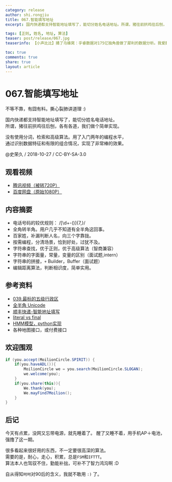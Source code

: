 ```yaml
---
category: release
author: shi.rongjiu
title: 067.智能填写地址
excerpt: 国内快递都支持智能地址填写了，能切分姓名电话地址。所谓，猪往前拱鸡往后刨，各有各道，我们做个简单实现。

tags: [正则, 姓名, 地址, 算法]
teaser: post/release/067.jpg
teaserinfo: 【小声比比】捅了马蜂窝：乎睿数据对175亿独角兽做了犀利的数据分析。我爱数据，爱实情，狠虚假，狠造谣。

toc: true
comments: true
share: true
layout: article
---
```


# 067.智能填写地址

不等不靠，有囧有料。撕心裂肺讲道理 :)  

国内快递都支持智能地址填写了，能切分姓名电话地址。  
所谓，猪往前拱鸡往后刨，各有各道，我们做个简单实现。  

没有使用分词，检索和高级算法。用了入门两年的编程水平，  
通过识别数据特征和有限的组合情况，实现了非常棒的效果。

@史荣久 / 2018-10-27 / CC-BY-SA-3.0  

## 观看视频

  * [腾讯视频（被转720P）](https://v.qq.com/x/page/r0769eer8iu.html)
  * [百度网盘（原始1080P）](https://pan.baidu.com/s/1AzXrvmzvZk5QmyPbRUN3Vw)

## 内容摘要

  * 电话号码的较优规则： /[\d\+\-\(\)]{7,}/
  * 全角转半角。用户几乎不知道有全半角这回事。
  * 百家姓，补漏判断人名，向三个字靠拢。
  * 按需编程，分清场景，恰到好处，过犹不及。
  * 字符串查找，优于正则，优于高级算法（智商兼容）
  * 字符串的字面量，常量，变量的区别（面试题,intern）
  * 字符串的拼接，`+` Builder，Buffer（面试题）
  * 编辑距离算法，判断相识度，简单实用。

## 参考资料

  * [039.最标的五级行政区](/release/039.china-stand-district.html)
  * [全半角 Unicode](https://www.cnblogs.com/selene/p/4279584.html)
  * [顺丰快递-智能地址填写](http://www.sf-express.com/cn/sc/dynamic_function/order/quick/)
  * [literal vs final](https://stackoverflow.com/questions/4830403/using-identical-string-literals-instead-of-a-final-variable)
  * [HMM模型，python实现](https://github.com/LiuNingGit/address_cut)
  * 各种地图接口，或付费接口


## 欢迎围观

``` java
if (you.accept(MoilionCircle.SPIRIT)) {
    if(you.haveADL()){
        MoilionCircle we = you.search(MoilionCircle.SLOGAN);
        we.welcome(you);
    }
    if(you.share(this)){
        We.thank(you);
        We.mayFind7Moilion();
    }
}
```

## 后记

今天有点累，没网又忘带电源，就先睡着了。
醒了又睡不着，用手机AP＋电池，强撸了这一期。

很多看起来很好用的东西，不一定要很高深的算法。  
需要的是，耐心，走心，积累，总是`FSM`和`IFTTT`。  
算法本人也驾驭不住，勤能补拙，可补不了智力鸿沟啊 :D

自从得知`呵呵`对90后的含义，我就不敢用 `:)` 了。
